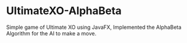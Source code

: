 # UltimateXO-AlphaBeta
Simple game of Ultimate XO using JavaFX, Implemented the AlphaBeta Algorithm for the AI to make a move.
